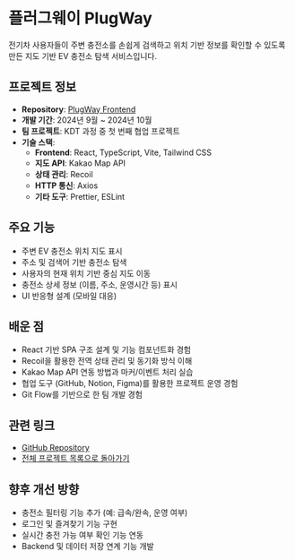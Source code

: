 # 플러그웨이 PlugWay

전기차 사용자들이 주변 충전소를 손쉽게 검색하고 위치 기반 정보를 확인할 수 있도록 만든 지도 기반 EV 충전소 탐색 서비스입니다.

## 프로젝트 정보

- **Repository**: [PlugWay Frontend](https://github.com/eecsjlee/kdt_first_project_fe)
- **개발 기간**: 2024년 9월 ~ 2024년 10월
- **팀 프로젝트**: KDT 과정 중 첫 번째 협업 프로젝트
- **기술 스택**:  
  - **Frontend**: React, TypeScript, Vite, Tailwind CSS  
  - **지도 API**: Kakao Map API  
  - **상태 관리**: Recoil  
  - **HTTP 통신**: Axios  
  - **기타 도구**: Prettier, ESLint  

## 주요 기능

- 주변 EV 충전소 위치 지도 표시  
- 주소 및 검색어 기반 충전소 탐색  
- 사용자의 현재 위치 기반 중심 지도 이동  
- 충전소 상세 정보 (이름, 주소, 운영시간 등) 표시  
- UI 반응형 설계 (모바일 대응)

## 배운 점

- React 기반 SPA 구조 설계 및 기능 컴포넌트화 경험
- Recoil을 활용한 전역 상태 관리 및 동기화 방식 이해
- Kakao Map API 연동 방법과 마커/이벤트 처리 실습
- 협업 도구 (GitHub, Notion, Figma)를 활용한 프로젝트 운영 경험
- Git Flow를 기반으로 한 팀 개발 경험

## 관련 링크

- [GitHub Repository](https://github.com/eecsjlee/kdt_first_project_fe)
- [전체 프로젝트 목록으로 돌아가기](../README.md)

## 향후 개선 방향

- 충전소 필터링 기능 추가 (예: 급속/완속, 운영 여부)
- 로그인 및 즐겨찾기 기능 구현
- 실시간 충전 가능 여부 확인 기능 연동
- Backend 및 데이터 저장 연계 기능 개발